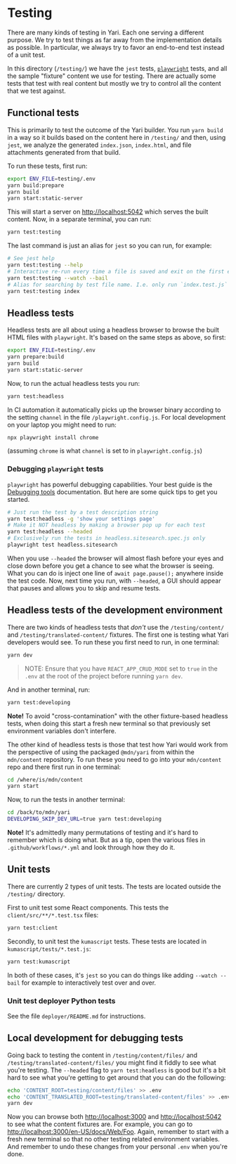 # Testing

There are many kinds of testing in Yari. Each one serving a different purpose.
We try to test things as far away from the implementation details as possible.
In particular, we always try to favor an end-to-end test instead of a unit test.

In this directory (`/testing/`) we have the `jest` tests,
[`playwright`](https://playwright.dev/) tests, and all the sample "fixture"
content we use for testing. There are actually some tests that test with real
content but mostly we try to control all the content that we test against.

## Functional tests

This is primarily to test the outcome of the Yari builder. You run `yarn build`
in a way so it builds based on the content here in `/testing/` and then, using
`jest`, we analyze the generated `index.json`, `index.html`, and file
attachments generated from that build.

To run these tests, first run:

```sh
export ENV_FILE=testing/.env
yarn build:prepare
yarn build
yarn start:static-server
```

This will start a server on <http://localhost:5042> which serves the built
content. Now, in a separate terminal, you can run:

```sh
yarn test:testing
```

The last command is just an alias for `jest` so you can run, for example:

```sh
# See jest help
yarn test:testing --help
# Interactive re-run every time a file is saved and exit on the first error
yarn test:testing --watch --bail
# Alias for searching by test file name. I.e. only run `index.test.js`
yarn test:testing index
```

## Headless tests

Headless tests are all about using a headless browser to browse the built HTML
files with `playwright`. It's based on the same steps as above, so first:

```sh
export ENV_FILE=testing/.env
yarn prepare:build
yarn build
yarn start:static-server
```

Now, to run the actual headless tests you run:

```sh
yarn test:headless
```

In CI automation it automatically picks up the browser binary according to the
setting `channel` in the file `/playwright.config.js`. For local development on
your laptop you might need to run:

```sh
npx playwright install chrome
```

(assuming `chrome` is what `channel` is set to in `playwright.config.js`)

### Debugging `playwright` tests

`playwright` has powerful debugging capabilities. Your best guide is the
[Debugging tools](https://playwright.dev/docs/debug) documentation. But here are
some quick tips to get you started.

```sh
# Just run the test by a test description string
yarn test:headless -g 'show your settings page'
# Make it NOT headless by making a browser pop up for each test
yarn test:headless --headed
# Exclusively run the tests in headless.sitesearch.spec.js only
playwright test headless.sitesearch
```

When you use `--headed` the browser will almost flash before your eyes and close
down before you get a chance to see what the browser is seeing. What you can do
is inject one line of `await page.pause();` anywhere inside the test code. Now,
next time you run, with `--headed`, a GUI should appear that pauses and allows
you to skip and resume tests.

## Headless tests of the development environment

There are two kinds of headless tests that _don't_ use the `/testing/content/`
and `/testing/translated-content/` fixtures. The first one is testing what Yari
developers would see. To run these you first need to run, in one terminal:

```sh
yarn dev
```

> NOTE: Ensure that you have `REACT_APP_CRUD_MODE` set to `true` in the `.env`
> at the root of the project before running `yarn dev`.

And in another terminal, run:

```sh
yarn test:developing
```

**Note!** To avoid "cross-contamination" with the other fixture-based headless
tests, when doing this start a fresh new terminal so that previously set
environment variables don't interfere.

The other kind of headless tests is those that test how Yari would work from the
perspective of using the packaged `@mdn/yari` from within the `mdn/content`
repository. To run these you need to go into your `mdn/content` repo and there
first run in one terminal:

```sh
cd /where/is/mdn/content
yarn start
```

Now, to run the tests in another terminal:

```sh
cd /back/to/mdn/yari
DEVELOPING_SKIP_DEV_URL=true yarn test:developing
```

**Note!** It's admittedly many permutations of testing and it's hard to remember
which is doing what. But as a tip, open the various files in
`.github/workflows/*.yml` and look through how they do it.

## Unit tests

There are currently 2 types of unit tests. The tests are located outside the
`/testing/` directory.

First to unit test some React components. This tests the
`client/src/**/*.test.tsx` files:

```sh
yarn test:client
```

Secondly, to unit test the `kumascript` tests. These tests are located in
`kumascript/tests/*.test.js`:

```sh
yarn test:kumascript
```

In both of these cases, it's `jest` so you can do things like adding
`--watch --bail` for example to interactively test over and over.

### Unit test deployer Python tests

See the file `deployer/README.md` for instructions.

## Local development for debugging tests

Going back to testing the content in `/testing/content/files/` and
`/testing/translated-content/files/` you might find it fiddly to see what you're
testing. The `--headed` flag to `yarn test:headless` is good but it's a bit hard
to see what you're getting to get around that you can do the following:

```sh
echo 'CONTENT_ROOT=testing/content/files' >> .env
echo 'CONTENT_TRANSLATED_ROOT=testing/translated-content/files' >> .env
yarn dev
```

Now you can browse both <http://localhost:3000> and <http://localhost:5042> to
see what the content fixtures are. For example, you can go to
<http://localhost:3000/en-US/docs/Web/Foo>. Again, remember to start with a
fresh new terminal so that no other testing related environment variables. And
remember to undo these changes from your personal `.env` when you're done.
